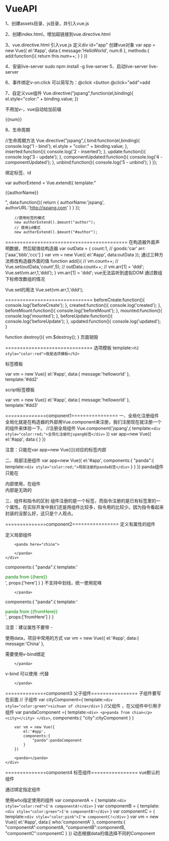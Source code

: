 # VueAPI
1、创建assets目录、js目录，并引入vue.js

2、创建index.html，增加超链接到vue.directive.html

3、vue.directive.html
引入vue.js
定义div id="app"
创建vue对象
var app = new Vue({
            el:'#app',
            data:{
                message:'HelloWorld',
                num:6
            },
            methods:{
                add:function(){
                    return this.num++;
                }
            }
        })

4、安装live-server
sudo npm install -g live-server
5、启动live-server
live-server

6、事件绑定v-on:click
可以简写为：@click
<button @click="add">add</button>


7、自定义vue组件
Vue.directive("jspang",function(el,binding){
            el.style="color:" + binding.value;
        })

        
 不用加v-，vue自动给加前缀
 <div v-jspang="color">{{num}}</div>

8、生命周期

//生命周期方法
        Vue.directive("jspang",{
            bind:function(el,binding){
                console.log('1 - bind');
                el.style = "color:" + binding.value;
            },
            inserted:function(){
                console.log('2 - inserted');
            },
            update:function(){
                console.log('3 - update');
            },
            componentUpdated:function(){
                console.log('4 - componentUpdated');
            },
            unbind:function(){
                console.log('5 - unbind');
            }
        });




绑定标签、id
<author>
    </author>
    <div id="author"></div>
var authorExtend = Vue.extend({
            template:"<p><a :href='authorURL'>{{authorName}}</a></p>",
            data:function(){
                return {
                    authorName:'jspang',
                    authorURL:'http://jspang.com'
                }
            }
        });

        //使用标签的模式
        new authorExtend().$mount("author");
        // 使用id模式
        new authorExtend().$mount("#author");


 ==========================================
 在构造器外面声明数据，然后赋值给构造器
 var outData = {
            count:1,
            // goods:'car'
            arr:['aaa','bbb','ccc']
        }
        var vm = new Vue({
            el:'#app',
            data:outData
        });
通过三种方法修改构造器外面的值
        function add(){
            // vm.count++;
            // Vue.set(outData,'count',5);
            // outData.count++;
            // vm.arr[1] = 'ddd';
            Vue.set(vm.arr,1,'ddd');
        }
vm.arr[1] = 'ddd'; vue无法监听到虚拟DOM 通过数组下标修改数组的情况

Vue.set的用法
Vue.set(vm.arr,1,'ddd');


==============================
beforeCreate:function(){
                console.log('beforeCreate');
            },
            created:function(){
                console.log('created');
            },
            beforeMount:function(){
                console.log('beforeMount');
            },
            mounted:function(){
                console.log('mounted');
            },
            beforeUpdate:function(){
                console.log('beforeUpdate');
            },
            updated:function(){
                console.log('updated');
            }



function destroy(){
            vm.$destroy();
        }
页面销毁



==============================
选项模板
template:`
                <h2 style="color:red">我是选项模板</h2>
            `

标签模板
<template id="dd2">
        <h2 style="color:red">我是template标签模板</h2>
    </template>

var vm = new Vue({
            el:'#app',
            data:{
                message:'helloworld'
            },
            template:'#dd2'


script标签模板
<script type="x-template" id="dd3">
        <h2 style="color:red">我是script标签模板</h2>
    </script>

var vm = new Vue({
            el:'#app',
            data:{
                message:'helloworld'
            },
            template:'#dd3'


==============component1================
一、全局化注册组件
全局化就是在构造器的外部用Vue.component来注册，我们注册现在就注册一个<jspang></jspang>的组件来体验一下。
//注册全局组件
        Vue.component('jspang',{
            template:`<div style="color:red;">全局化注册的jspang标签</div>`
        })
        var app=new Vue({
            el:'#app',
            data:{
            }
        })
<div id="app">
        <jspang></jspang>
    </div>

注意：<jspang></jspang>只能在var app=new Vue({})对应的标签内部  

二、局部注册组件
var app=new Vue({
            el:'#app',
            components:{
                "panda":{
                    template:`<div style="color:red;">局部注册的panda标签</div>`
                }
            }
        })
panda组件只能在 <div id="app"> 内部使用，在组件<div id="ppa"> 内部是无效的

三、组件和指令的区别
组件注册的是一个标签，而指令注册的是已有标签里的一个属性。在实际开发中我们还是用组件比较多，指令用的比较少。因为指令看起来封装的没那么好，这只是个人观点。




==============component2================
定义有属性的组件

定义局部组件
<div id="app">

        <panda here="china">

        </panda>
    </div>
components:{
                "panda":{
                    template:'<div style="color:green">panda from {{here}}</div>',
                    props:['here']
                }
            }
不支持中划线，统一使用驼峰
<panda from-here="sichuan">

        </panda>
components:{
                "panda":{
                    template:'<div style="color:green">panda from {{fromHere}}</div>',
                    props:['fromHere']
                }
            }

注意：建议属性不要带 - 

使用data，项目中常用的方式
var vm = new Vue({
            el:'#app',
            data:{
                message:'China'
            },

需要使用v-bind绑定
<panda v-bind:from-here="message">

        </panda>

v-bind 可以使用 :代替
<panda :from-here="message">

        </panda>


==============component3 父子组件================
子组件要写在前面
// 子组件
        var cityComponent={
            template:`
                <div style="color:green">sichuan of china</div>
            `
        }
        //父组件 ，在父组件中引用子组件
        var pandaComponent ={
            template:`
                <div>
                    <p>panda from chian</p>
                    <city></city>
                </div>
            `,
            components:{
                "city":cityComponent
            }
        }
        
        var vm = new Vue({
            el:'#app',
            components:{
                "panda":pandaComponent
            }
        })
<div id="app">

        <panda></panda>
    </div>


==============component4 标签组件================
<component></component> 
vue默认的组件

通过绑定指定组件
<component v-bind:is="who"></component>

使用who指定使用的组件
var componentA = {
            template:`<div style="color:red">I'm componentA!</div>`
        }
        var componentB = {
            template:`<div style="color:green">I'm componentB!</div>`
        }
        var componentC = {
            template:`<div style="color:pink">I'm componentC!</div>`
        }
        var vm = new Vue({
            el:'#app',
            data:{
                who:'componentA'
            },
            components:{
                "componentA":componentA,
                "componentB":componentB,
                "componentC":componentC
            }
        })
动态根据data的值选择不同的Component











